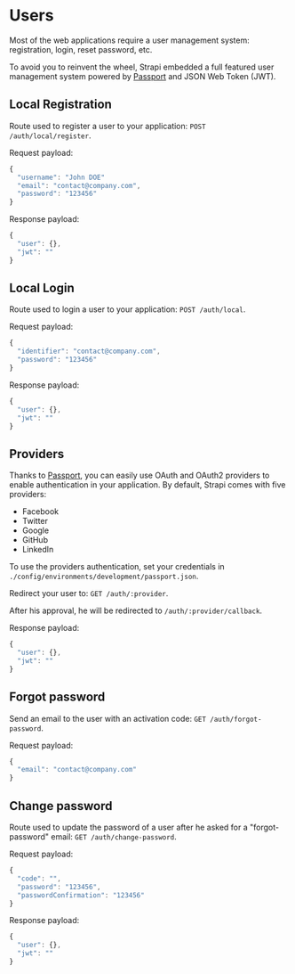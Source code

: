 # Users

Most of the web applications require a user management system: registration, login,
reset password, etc.

To avoid you to reinvent the wheel, Strapi embedded a full featured user management
system powered by [Passport](http://passportjs.org/) and JSON Web Token (JWT).

## Local Registration

Route used to register a user to your application: `POST /auth/local/register`.

Request payload:

```js
{
  "username": "John DOE"
  "email": "contact@company.com",
  "password": "123456"
}
```

Response payload:

```js
{
  "user": {},
  "jwt": ""
}
```

## Local Login

Route used to login a user to your application: `POST /auth/local`.

Request payload:

```js
{
  "identifier": "contact@company.com",
  "password": "123456"
}
```

Response payload:

```js
{
  "user": {},
  "jwt": ""
}
```

## Providers

Thanks to [Passport](http://passportjs.org/), you can easily use OAuth and OAuth2
providers to enable authentication in your application. By default,
Strapi comes with five providers:
- Facebook
- Twitter
- Google
- GitHub
- LinkedIn

To use the providers authentication, set your credentials in
`./config/environments/development/passport.json`.

Redirect your user to: `GET /auth/:provider`.

After his approval, he will be redirected to `/auth/:provider/callback`.

Response payload:

```js
{
  "user": {},
  "jwt": ""
}
```

## Forgot password

Send an email to the user with an activation code: `GET /auth/forgot-password`.

Request payload:

```js
{
  "email": "contact@company.com"
}
```

## Change password

Route used to update the password of a user after he asked for a
"forgot-password" email: `GET /auth/change-password`.

Request payload:

```js
{
  "code": "",
  "password": "123456",
  "passwordConfirmation": "123456"
}
```

Response payload:

```js
{
  "user": {},
  "jwt": ""
}
```
